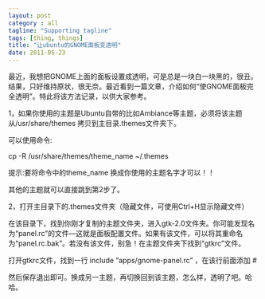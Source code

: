 ```yaml
---
layout: post
category : all
tagline: "Supporting tagline"
tags: [thing, things]
title: "让ubuntu的GNOME面板变透明"
date: 2011-05-23
---
```

最近，我想把GNOME上面的面板设置成透明，可是总是一块白一块黑的，很丑。结果，只好维持原状，很无奈。最近看到一篇文章，介绍如何“使GNOME面板完全透明”。特此将该方法记录，以供大家参考。


1，如果你使用的主题是Ubuntu自带的比如Ambiance等主题，必须将该主题从/usr/share/themes 拷贝到主目录.themes文件夹下。

可以使用命令:

cp -R /usr/share/themes/theme_name ~/.themes

提示:要将命令中的theme_name 换成你使用的主题名字才可以！！

其他的主题就可以直接跳到第2步了。

2，打开主目录下的.themes文件夹（隐藏文件，可使用Ctrl+H显示隐藏文件）

在该目录下，找到你刚才复制的主题文件夹，进入gtk-2.0文件夹。你可能发现名为“panel.rc”的文件—这就是面板配置文件。如果有该文件，可以将其重命名为“panel.rc.bak”。若没有该文件，别急！在主题文件夹下找到“gtkrc”文件。

打开gtkrc文件，找到一行  include “apps/gnome-panel.rc” ，在该行前面添加 #

然后保存退出即可。换成另一主题，再切换回到该主题，怎么样，透明了吧。哈哈。